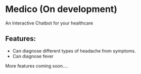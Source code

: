# Medico (On development)
An Interactive Chatbot for your healthcare

## Features:
- Can diagnose different types of headache from symptoms.
- Can diagnose fever

More features coming soon....
